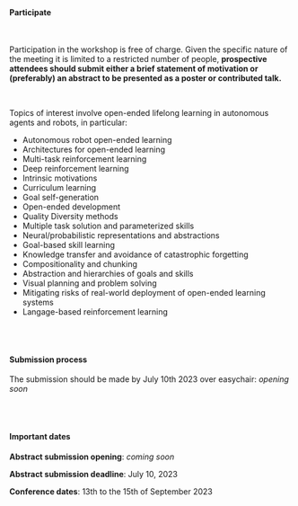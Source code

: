 ---
---

<br>

#### Participate


<br>

Participation in the workshop is free of charge. Given the specific nature of the meeting it is limited to a restricted number of people, <b>prospective attendees should submit either a brief statement of motivation or (preferably) an abstract to be presented as a poster or contributed talk.</b>

<br>

Topics of interest involve open-ended lifelong learning in autonomous agents and robots, in particular:
* Autonomous robot open-ended learning
* Architectures for open-ended learning
* Multi-task reinforcement learning
* Deep reinforcement learning
* Intrinsic motivations
* Curriculum learning
* Goal self-generation
* Open-ended development
* Quality Diversity methods
* Multiple task solution and parameterized skills
* Neural/probabilistic representations and abstractions
* Goal-based skill learning
* Knowledge transfer and avoidance of catastrophic forgetting
* Compositionality and chunking
* Abstraction and hierarchies of goals and skills
* Visual planning and problem solving
* Mitigating risks of real-world deployment of open-ended learning systems
* Langage-based reinforcement learning 

<br>
<br>

#### Submission process


The submission should be made by July 10th 2023 over easychair: *opening soon*



<br>
<br>


#### Important dates

**Abstract submission opening**: <i>coming soon</i>

**Abstract submission deadline**: July 10, 2023

**Conference dates**: 13th to the 15th of September 2023

<br>
<br>


